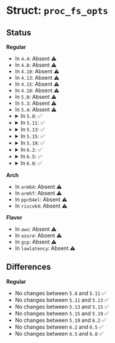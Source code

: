 # Struct: <code>proc_fs_opts</code>

## Status
<b>Regular</b>
<ul>
<li>
In <code>4.4</code>: Absent ⚠️
</li>
<li>
In <code>4.8</code>: Absent ⚠️
</li>
<li>
In <code>4.10</code>: Absent ⚠️
</li>
<li>
In <code>4.13</code>: Absent ⚠️
</li>
<li>
In <code>4.15</code>: Absent ⚠️
</li>
<li>
In <code>4.18</code>: Absent ⚠️
</li>
<li>
In <code>5.0</code>: Absent ⚠️
</li>
<li>
In <code>5.3</code>: Absent ⚠️
</li>
<li>
In <code>5.4</code>: Absent ⚠️
</li>
<li>
<details>
<summary>In <code>5.8</code>: ✅</summary>

```c
struct proc_fs_opts {
    int flag;
    const char *str;
};
```
</details>
</li>
<li>
<details>
<summary>In <code>5.11</code>: ✅</summary>

```c
struct proc_fs_opts {
    int flag;
    const char *str;
};
```
</details>
</li>
<li>
<details>
<summary>In <code>5.13</code>: ✅</summary>

```c
struct proc_fs_opts {
    int flag;
    const char *str;
};
```
</details>
</li>
<li>
<details>
<summary>In <code>5.15</code>: ✅</summary>

```c
struct proc_fs_opts {
    int flag;
    const char *str;
};
```
</details>
</li>
<li>
<details>
<summary>In <code>5.19</code>: ✅</summary>

```c
struct proc_fs_opts {
    int flag;
    const char *str;
};
```
</details>
</li>
<li>
<details>
<summary>In <code>6.2</code>: ✅</summary>

```c
struct proc_fs_opts {
    int flag;
    const char *str;
};
```
</details>
</li>
<li>
<details>
<summary>In <code>6.5</code>: ✅</summary>

```c
struct proc_fs_opts {
    int flag;
    const char *str;
};
```
</details>
</li>
<li>
<details>
<summary>In <code>6.8</code>: ✅</summary>

```c
struct proc_fs_opts {
    int flag;
    const char *str;
};
```
</details>
</li>
</ul>
<b>Arch</b>
<ul>
<li>
In <code>arm64</code>: Absent ⚠️
</li>
<li>
In <code>armhf</code>: Absent ⚠️
</li>
<li>
In <code>ppc64el</code>: Absent ⚠️
</li>
<li>
In <code>riscv64</code>: Absent ⚠️
</li>
</ul>
<b>Flavor</b>
<ul>
<li>
In <code>aws</code>: Absent ⚠️
</li>
<li>
In <code>azure</code>: Absent ⚠️
</li>
<li>
In <code>gcp</code>: Absent ⚠️
</li>
<li>
In <code>lowlatency</code>: Absent ⚠️
</li>
</ul>

## Differences
<b>Regular</b>
<ul>
<li>
No changes between <code>5.8</code> and <code>5.11</code> ✅
</li>
<li>
No changes between <code>5.11</code> and <code>5.13</code> ✅
</li>
<li>
No changes between <code>5.13</code> and <code>5.15</code> ✅
</li>
<li>
No changes between <code>5.15</code> and <code>5.19</code> ✅
</li>
<li>
No changes between <code>5.19</code> and <code>6.2</code> ✅
</li>
<li>
No changes between <code>6.2</code> and <code>6.5</code> ✅
</li>
<li>
No changes between <code>6.5</code> and <code>6.8</code> ✅
</li>
</ul>
